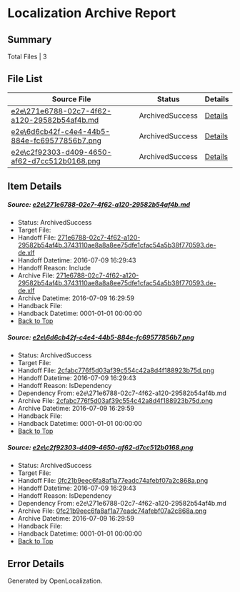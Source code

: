 # <a name='report-top'></a> Localization Archive Report

## Summary
 Total Files | 3

## File List
 Source File | Status | Details 
 ----------- | ------ | ------- 
 [e2e\271e6788-02c7-4f62-a120-29582b54af4b.md](https://github.com/OpenLocalizationTestOrg/oltest/blob/ae97b61160712288dae5d2e8836ac703f7b64f2c/e2e/271e6788-02c7-4f62-a120-29582b54af4b.md) | ArchivedSuccess | [Details](#5356b0ea18acfd5fc26457a1fee4e2c4678c09c81)
 [e2e\6d6cb42f-c4e4-44b5-884e-fc69577856b7.png](https://github.com/OpenLocalizationTestOrg/oltest/blob/ae97b61160712288dae5d2e8836ac703f7b64f2c/e2e/6d6cb42f-c4e4-44b5-884e-fc69577856b7.png) | ArchivedSuccess | [Details](#2cfabc776f5d03af39c554c42a8d4f188923b75d2)
 [e2e\c2f92303-d409-4650-af62-d7cc512b0168.png](https://github.com/OpenLocalizationTestOrg/oltest/blob/ae97b61160712288dae5d2e8836ac703f7b64f2c/e2e/c2f92303-d409-4650-af62-d7cc512b0168.png) | ArchivedSuccess | [Details](#0fc21b9eec6fa8af1a77eadc74afebf07a2c868a3)

## Item Details
##### <a name='5356b0ea18acfd5fc26457a1fee4e2c4678c09c81'></a> Source: [e2e\271e6788-02c7-4f62-a120-29582b54af4b.md](https://github.com/OpenLocalizationTestOrg/oltest/blob/ae97b61160712288dae5d2e8836ac703f7b64f2c/e2e/271e6788-02c7-4f62-a120-29582b54af4b.md)
* Status: ArchivedSuccess
* Target File: 
* Handoff File: [271e6788-02c7-4f62-a120-29582b54af4b.3743110ae8a8a8ee75dfe1cfac54a5b38f770593.de-de.xlf](https://github.com/OpenLocalizationTestOrg/olhandoff-e2e/blob/3bfe07447173ad1fce5fe9bf49ff89a73f4a05ff/ol-handoff/OpenLocalizationTestOrg/oltest-dede-fly/ci/ht/271e6788-02c7-4f62-a120-29582b54af4b.3743110ae8a8a8ee75dfe1cfac54a5b38f770593.de-de.xlf)
* Handoff Datetime: 2016-07-09 16:29:43
* Handoff Reason: Include
* Archive File: [271e6788-02c7-4f62-a120-29582b54af4b.3743110ae8a8a8ee75dfe1cfac54a5b38f770593.de-de.xlf](https://github.com/OpenLocalizationTestOrg/olhandoff-e2e/blob/06a998a31f65b61d8369acca28668c8d52d18ae2/ol-archive/OpenLocalizationTestOrg/oltest-dede-fly/ci/ht/271e6788-02c7-4f62-a120-29582b54af4b.3743110ae8a8a8ee75dfe1cfac54a5b38f770593.de-de.xlf)
* Archive Datetime: 2016-07-09 16:29:59
* Handback File: 
* Handback Datetime: 0001-01-01 00:00:00
* [Back to Top](#report-top)

##### <a name='2cfabc776f5d03af39c554c42a8d4f188923b75d2'></a> Source: [e2e\6d6cb42f-c4e4-44b5-884e-fc69577856b7.png](https://github.com/OpenLocalizationTestOrg/oltest/blob/ae97b61160712288dae5d2e8836ac703f7b64f2c/e2e/6d6cb42f-c4e4-44b5-884e-fc69577856b7.png)
* Status: ArchivedSuccess
* Target File: 
* Handoff File: [2cfabc776f5d03af39c554c42a8d4f188923b75d.png](https://github.com/OpenLocalizationTestOrg/olhandoff-e2e/blob/3bfe07447173ad1fce5fe9bf49ff89a73f4a05ff/ol-handoff/OpenLocalizationTestOrg/oltest-dede-fly/ci/ht/2cfabc776f5d03af39c554c42a8d4f188923b75d.png)
* Handoff Datetime: 2016-07-09 16:29:43
* Handoff Reason: IsDependency
* Dependency From: e2e\271e6788-02c7-4f62-a120-29582b54af4b.md
* Archive File: [2cfabc776f5d03af39c554c42a8d4f188923b75d.png](https://github.com/OpenLocalizationTestOrg/olhandoff-e2e/blob/06a998a31f65b61d8369acca28668c8d52d18ae2/ol-archive/OpenLocalizationTestOrg/oltest-dede-fly/ci/ht/2cfabc776f5d03af39c554c42a8d4f188923b75d.png)
* Archive Datetime: 2016-07-09 16:29:59
* Handback File: 
* Handback Datetime: 0001-01-01 00:00:00
* [Back to Top](#report-top)

##### <a name='0fc21b9eec6fa8af1a77eadc74afebf07a2c868a3'></a> Source: [e2e\c2f92303-d409-4650-af62-d7cc512b0168.png](https://github.com/OpenLocalizationTestOrg/oltest/blob/ae97b61160712288dae5d2e8836ac703f7b64f2c/e2e/c2f92303-d409-4650-af62-d7cc512b0168.png)
* Status: ArchivedSuccess
* Target File: 
* Handoff File: [0fc21b9eec6fa8af1a77eadc74afebf07a2c868a.png](https://github.com/OpenLocalizationTestOrg/olhandoff-e2e/blob/3bfe07447173ad1fce5fe9bf49ff89a73f4a05ff/ol-handoff/OpenLocalizationTestOrg/oltest-dede-fly/ci/ht/0fc21b9eec6fa8af1a77eadc74afebf07a2c868a.png)
* Handoff Datetime: 2016-07-09 16:29:43
* Handoff Reason: IsDependency
* Dependency From: e2e\271e6788-02c7-4f62-a120-29582b54af4b.md
* Archive File: [0fc21b9eec6fa8af1a77eadc74afebf07a2c868a.png](https://github.com/OpenLocalizationTestOrg/olhandoff-e2e/blob/06a998a31f65b61d8369acca28668c8d52d18ae2/ol-archive/OpenLocalizationTestOrg/oltest-dede-fly/ci/ht/0fc21b9eec6fa8af1a77eadc74afebf07a2c868a.png)
* Archive Datetime: 2016-07-09 16:29:59
* Handback File: 
* Handback Datetime: 0001-01-01 00:00:00
* [Back to Top](#report-top)


## Error Details

Generated by OpenLocalization.
